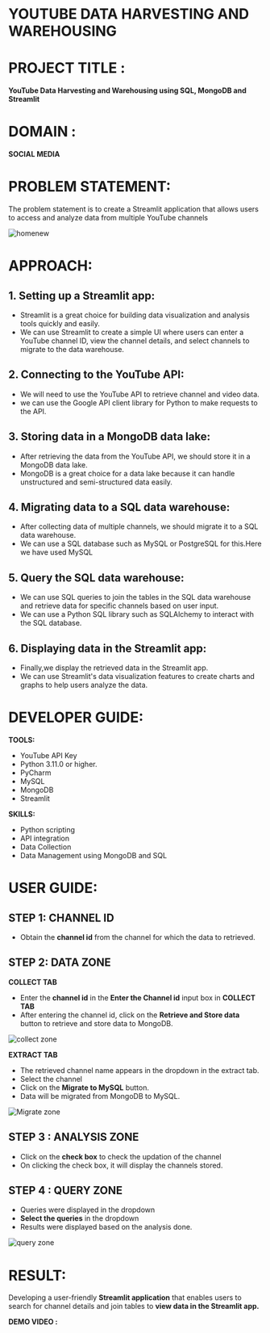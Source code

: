 # YOUTUBE DATA HARVESTING AND WAREHOUSING



# PROJECT TITLE :
**YouTube Data Harvesting and Warehousing using SQL, MongoDB and Streamlit**

# DOMAIN : 
**SOCIAL MEDIA**

# PROBLEM STATEMENT:
The problem statement is to create a Streamlit application that allows users to access
and analyze data from multiple YouTube channels


![homenew](https://github.com/beingbvh/YouTube-Data-Harvesting-and-Warehousing/assets/135937352/05c7b162-a270-41ce-ba53-b6b282919a76)



# APPROACH:

## 1. Setting up a Streamlit app:
* Streamlit is a great choice for building data visualization and analysis tools quickly and easily. 
* We can use Streamlit to create a simple UI where users can enter a YouTube channel ID, view the
  channel details, and select channels to migrate to the data warehouse.
  
## 2. Connecting to the YouTube API:
* We will need to use the YouTube API to retrieve channel and video data.
* we can use the Google API client library for Python to
  make requests to the API.
  
## 3. Storing data in a MongoDB data lake:
* After retrieving the data from the YouTube API, we should store it in a MongoDB data lake. 
* MongoDB is a great choice for a data lake because it can handle unstructured and semi-structured
  data easily.
  
## 4. Migrating data to a SQL data warehouse: 
* After collecting data of multiple channels, we should migrate it to a SQL data warehouse.
* We can use a SQL database such as MySQL or PostgreSQL for this.Here we have used MySQL

## 5. Query the SQL data warehouse: 
* We can use SQL queries to join the tables in the SQL data warehouse and retrieve data for specific channels based on
  user input. 
* We can use a Python SQL library such as SQLAlchemy to interact
  with the SQL database.
  
## 6. Displaying data in the Streamlit app: 
* Finally,we display the retrieved data in the Streamlit app. 
* We can use Streamlit's data visualization features to create charts and graphs to help users analyze the data.

# DEVELOPER GUIDE:

**TOOLS:**

* YouTube API Key
* Python 3.11.0 or higher.
* PyCharm
* MySQL
* MongoDB
* Streamlit

**SKILLS:**

* Python scripting 
* API integration
* Data Collection
* Data Management using MongoDB and SQL

# USER GUIDE:

## STEP 1: CHANNEL ID
* Obtain the **channel id** from the channel for which the data to retrieved.

## STEP 2: DATA ZONE

**COLLECT TAB**

* Enter the **channel id** in the **Enter the Channel id** input box in **COLLECT TAB**
* After entering the channel id, click on the **Retrieve and Store data** button to retrieve and store data to MongoDB.

![collect zone](https://github.com/beingbvh/YouTube-Data-Harvesting-and-Warehousing/assets/135937352/01d12058-1500-4ecf-8c89-e385901118d7)

**EXTRACT TAB**

* The retrieved channel name appears in the dropdown in the extract tab.
* Select the channel
* Click on the **Migrate to MySQL** button.
* Data will be migrated from MongoDB to MySQL.

![Migrate zone](https://github.com/beingbvh/YouTube-Data-Harvesting-and-Warehousing/assets/135937352/cbb986c3-1c0e-4f85-a3ba-526dc41b0b54)


## STEP 3 : ANALYSIS ZONE

* Click on the **check box** to check the updation of the channel
* On clicking the check box, it will display the channels stored.

## STEP 4 : QUERY ZONE

* Queries were displayed in the dropdown
* **Select the queries** in the dropdown
* Results were displayed based on the analysis done.

![query zone](https://github.com/beingbvh/YouTube-Data-Harvesting-and-Warehousing/assets/135937352/b95227a1-0624-42a1-8dff-5d058f2f10bd)


# RESULT:
  Developing a user-friendly **Streamlit application** that enables users to search for channel details and join tables to **view data in the Streamlit app.**
 
**DEMO VIDEO :**

